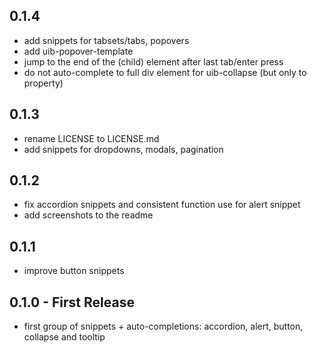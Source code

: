 ## 0.1.4
* add snippets for tabsets/tabs, popovers
* add uib-popover-template
* jump to the end of the (child) element after last tab/enter press
* do not auto-complete to full div element for uib-collapse (but only to property)

## 0.1.3
* rename LICENSE to LICENSE.md
* add snippets for dropdowns, modals, pagination

## 0.1.2
* fix accordion snippets and consistent function use for alert snippet
* add screenshots to the readme

## 0.1.1
* improve button snippets

## 0.1.0 - First Release
* first group of snippets + auto-completions: accordion, alert, button, collapse and tooltip
